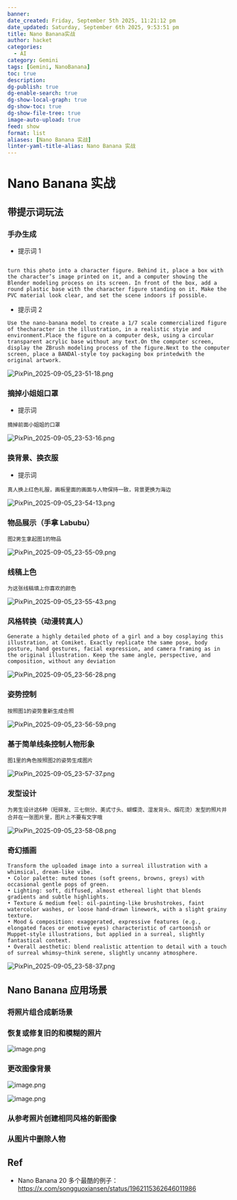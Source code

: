 ```yaml
---
banner:
date_created: Friday, September 5th 2025, 11:21:12 pm
date_updated: Saturday, September 6th 2025, 9:53:51 pm
title: Nano Banana实战
author: hacket
categories:
  - AI
category: Gemini
tags: [Gemini, NanoBanana]
toc: true
description:
dg-publish: true
dg-enable-search: true
dg-show-local-graph: true
dg-show-toc: true
dg-show-file-tree: true
image-auto-upload: true
feed: show
format: list
aliases: [Nano Banana 实战]
linter-yaml-title-alias: Nano Banana 实战
---
```


# Nano Banana 实战

## 带提示词玩法

### 手办生成

- 提示词 1

```

turn this photo into a character figure. Behind it, place a box with the character’s image printed on it, and a computer showing the Blender modeling process on its screen. In front of the box, add a round plastic base with the character figure standing on it. Make the PVC material look clear, and set the scene indoors if possible.
```

- 提示词 2

```shell
Use the nano-banana model to create a 1/7 scale commercialized figure of thecharacter in the illustration, in a realistic styie and environment.Place the figure on a computer desk, using a circular transparent acrylic base without any text.On the computer screen, display the ZBrush modeling process of the figure.Next to the computer screen, place a BANDAl-style toy packaging box printedwith the original artwork.
```

![PixPin_2025-09-05_23-51-18.png](https://raw.githubusercontent.com/hacket/ObsidianOSS/master/obsidian202509052351852.png)

### 摘掉小姐姐口罩

- 提示词

```shell
摘掉前面小姐姐的口罩
```

![PixPin_2025-09-05_23-53-16.png](https://raw.githubusercontent.com/hacket/ObsidianOSS/master/obsidian202509052353797.png)

### 换背景、换衣服

- 提示词

```shell
真人换上红色礼服，画板里面的画面与人物保持一致，背景更换为海边
```

![PixPin_2025-09-05_23-54-13.png](https://raw.githubusercontent.com/hacket/ObsidianOSS/master/obsidian202509052354925.png)

### 物品展示（手拿 Labubu）

```shell
图2男生拿起图1的物品
```

![PixPin_2025-09-05_23-55-09.png](https://raw.githubusercontent.com/hacket/ObsidianOSS/master/obsidian202509052355378.png)

### 线稿上色

```shell
为这张线稿填上你喜欢的颜色
```

![PixPin_2025-09-05_23-55-43.png](https://raw.githubusercontent.com/hacket/ObsidianOSS/master/obsidian202509052355173.png)

### 风格转换（动漫转真人）

```shell
Generate a highly detailed photo of a girl and a boy cosplaying this illustration, at Comiket. Exactly replicate the same pose, body posture, hand gestures, facial expression, and camera framing as in the original illustration. Keep the same angle, perspective, and composition, without any deviation
```

![PixPin_2025-09-05_23-56-28.png](https://raw.githubusercontent.com/hacket/ObsidianOSS/master/obsidian202509052356941.png)

### 姿势控制

```shell
按照图1的姿势重新生成合照
```

![PixPin_2025-09-05_23-56-59.png](https://raw.githubusercontent.com/hacket/ObsidianOSS/master/obsidian202509052357942.png)

### 基于简单线条控制人物形象

```shell
图1里的角色按照图2的姿势生成图片
```

![PixPin_2025-09-05_23-57-37.png](https://raw.githubusercontent.com/hacket/ObsidianOSS/master/obsidian202509052357988.png)

### 发型设计

```shell
为男生设计这6种（短碎发、三七侧分、美式寸头、蝴蝶烫、湿发背头、烟花烫）发型的照片并合并在一张图片里，图片上不要有文字哦 
```

![PixPin_2025-09-05_23-58-08.png](https://raw.githubusercontent.com/hacket/ObsidianOSS/master/obsidian202509052358291.png)

### 奇幻插画

```shell
Transform the uploaded image into a surreal illustration with a whimsical, dream‑like vibe.
• Color palette: muted tones (soft greens, browns, greys) with occasional gentle pops of green.
• Lighting: soft, diffused, almost ethereal light that blends gradients and subtle highlights.
• Texture & medium feel: oil‑painting‑like brushstrokes, faint watercolor washes, or loose hand‑drawn linework, with a slight grainy texture.
• Mood & composition: exaggerated, expressive features (e.g., elongated faces or emotive eyes) characteristic of cartoonish or Muppet‑style illustrations, but applied in a surreal, slightly fantastical context.
• Overall aesthetic: blend realistic attention to detail with a touch of surreal whimsy—think serene, slightly uncanny atmosphere.
```

![PixPin_2025-09-05_23-58-37.png](https://raw.githubusercontent.com/hacket/ObsidianOSS/master/obsidian202509052358986.png)

## Nano Banana 应用场景

### 将照片组合成新场景

### 恢复或修复旧的和模糊的照片

![image.png](https://raw.githubusercontent.com/hacket/ObsidianOSS/master/obsidian202509052339754.png)

### 更改图像背景

![image.png](https://raw.githubusercontent.com/hacket/ObsidianOSS/master/obsidian202509052339525.png)

![image.png](https://raw.githubusercontent.com/hacket/ObsidianOSS/master/obsidian202509052339117.png)

### 从参考照片创建相同风格的新图像

### 从图片中删除人物

## Ref

- Nano Banana 20 多个最酷的例子：<https://x.com/songguoxiansen/status/1962115362646011986>
